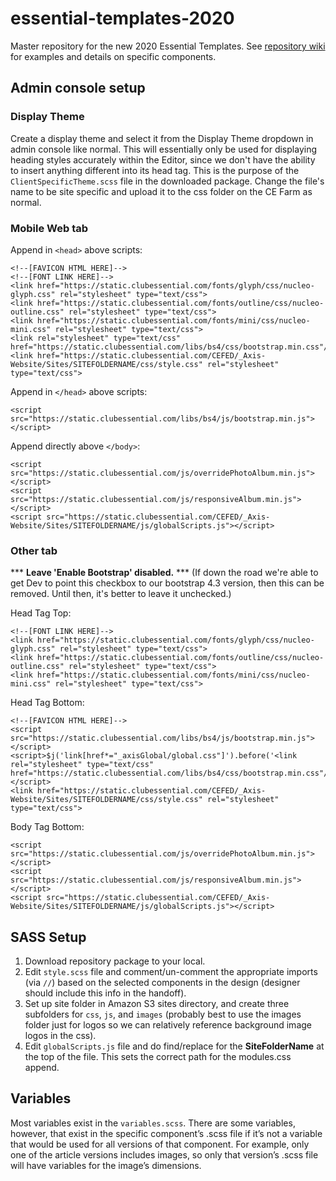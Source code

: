 # essential-templates-2020
Master repository for the new 2020 Essential Templates. See [repository wiki](https://github.com/clube-fed/essential-templates-2020/wiki) for examples and details on specific components.

## Admin console setup
### Display Theme
Create a display theme and select it from the Display Theme dropdown in admin console like normal. This will essentially only be used for displaying heading styles accurately within the Editor, since we don't have the ability to insert anything different into its head tag. This is the purpose of the `ClientSpecificTheme.scss` file in the downloaded package. Change the file's name to be site specific and upload it to the css folder on the CE Farm as normal. 
### Mobile Web tab
Append in `<head>` above scripts:
```
<!--[FAVICON HTML HERE]-->
<!--[FONT LINK HERE]-->
<link href="https://static.clubessential.com/fonts/glyph/css/nucleo-glyph.css" rel="stylesheet" type="text/css">
<link href="https://static.clubessential.com/fonts/outline/css/nucleo-outline.css" rel="stylesheet" type="text/css">
<link href="https://static.clubessential.com/fonts/mini/css/nucleo-mini.css" rel="stylesheet" type="text/css">
<link rel="stylesheet" type="text/css" href="https://static.clubessential.com/libs/bs4/css/bootstrap.min.css"/>
<link href="https://static.clubessential.com/CEFED/_Axis-Website/Sites/SITEFOLDERNAME/css/style.css" rel="stylesheet" type="text/css">
```


Append in `</head>` above scripts:
```
<script src="https://static.clubessential.com/libs/bs4/js/bootstrap.min.js"></script>
```
Append directly above `</body>`:
```
<script src="https://static.clubessential.com/js/overridePhotoAlbum.min.js"></script>
<script src="https://static.clubessential.com/js/responsiveAlbum.min.js"></script>
<script src="https://static.clubessential.com/CEFED/_Axis-Website/Sites/SITEFOLDERNAME/js/globalScripts.js"></script>
```

### Other tab
*** **Leave 'Enable Bootstrap' disabled.** *** (If down the road we're able to get Dev to point this checkbox to our bootstrap 4.3 version, then this can be removed. Until then, it's better to leave it unchecked.)

Head Tag Top:
```
<!--[FONT LINK HERE]-->
<link href="https://static.clubessential.com/fonts/glyph/css/nucleo-glyph.css" rel="stylesheet" type="text/css">
<link href="https://static.clubessential.com/fonts/outline/css/nucleo-outline.css" rel="stylesheet" type="text/css">
<link href="https://static.clubessential.com/fonts/mini/css/nucleo-mini.css" rel="stylesheet" type="text/css">
```
Head Tag Bottom:
```
<!--[FAVICON HTML HERE]-->
<script src="https://static.clubessential.com/libs/bs4/js/bootstrap.min.js"></script>
<script>$j('link[href*="_axisGlobal/global.css"]').before('<link rel="stylesheet" type="text/css" href="https://static.clubessential.com/libs/bs4/css/bootstrap.min.css"/>');</script>
<link href="https://static.clubessential.com/CEFED/_Axis-Website/Sites/SITEFOLDERNAME/css/style.css" rel="stylesheet" type="text/css">
```
Body Tag Bottom:
```
<script src="https://static.clubessential.com/js/overridePhotoAlbum.min.js"></script>
<script src="https://static.clubessential.com/js/responsiveAlbum.min.js"></script>
<script src="https://static.clubessential.com/CEFED/_Axis-Website/Sites/SITEFOLDERNAME/js/globalScripts.js"></script>
```

## SASS Setup
1. Download repository package to your local.
2. Edit `style.scss` file and comment/un-comment the appropriate imports (via `//`) based on the selected components in the design (designer should include this info in the handoff).
3. Set up site folder in Amazon S3 sites directory, and create three subfolders for `css`, `js`, and `images` (probably best to use the images folder just for logos so we can relatively reference background image logos in the css).
4. Edit `globalScripts.js` file and do find/replace for the **SiteFolderName** at the top of the file. This sets the correct path for the modules.css append.

## Variables
Most variables exist in the `variables.scss`. There are some variables, however, that exist in the specific component’s .scss file if it’s not a variable that would be used for all versions of that component. For example, only one of the article versions includes images, so only that version’s .scss file will have variables for the image’s dimensions.

